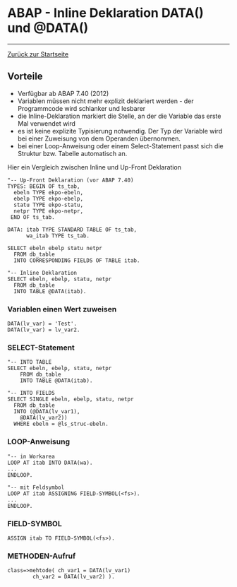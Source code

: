# ABAP - Inline Deklaration DATA() und @DATA()
---

[Zurück zur Startseite](https://wolfgangzeller.github.io/ABAP-for-SAP-BW/)

## Vorteile
- Verfügbar ab ABAP 7.40 (2012)
- Variablen müssen nicht mehr explizit deklariert werden - der Programmcode wird schlanker und lesbarer
- die Inline-Deklaration markiert die Stelle, an der die Variable das erste Mal verwendet wird
- es ist keine explizite Typisierung notwendig. Der Typ der Variable wird bei einer Zuweisung von dem Operanden übernommen.
- bei einer Loop-Anweisung oder einem Select-Statement passt sich die Struktur bzw. Tabelle automatisch an.

Hier ein Vergleich zwischen Inline und Up-Front Deklaration
```abap
"-- Up-Front Deklaration (vor ABAP 7.40)
TYPES: BEGIN OF ts_tab,
  ebeln TYPE ekpo-ebeln,
  ebelp TYPE ekpo-ebelp,
  statu TYPE ekpo-statu,
  netpr TYPE ekpo-netpr,
 END OF ts_tab.

DATA: itab TYPE STANDARD TABLE OF ts_tab,
      wa_itab TYPE ts_tab.

SELECT ebeln ebelp statu netpr
  FROM db_table
  INTO CORRESPONDING FIELDS OF TABLE itab.
```  
```abap
"-- Inline Deklaration
SELECT ebeln, ebelp, statu, netpr
  FROM db_table
  INTO TABLE @DATA(itab).
```

### Variablen einen Wert zuweisen
```abap
DATA(lv_var) = 'Test'.
DATA(lv_var) = lv_var2.
```
### SELECT-Statement
```abap
"-- INTO TABLE
SELECT ebeln, ebelp, statu, netpr
	FROM db_table
	INTO TABLE @DATA(itab).
	
"-- INTO FIELDS
SELECT SINGLE ebeln, ebelp, statu, netpr
  FROM db_table
  INTO (@DATA(lv_var1),
	@DATA(lv_var2))
  WHERE ebeln = @ls_struc-ebeln.
```
### LOOP-Anweisung
```abap
"-- in Workarea
LOOP AT itab INTO DATA(wa).
...
ENDLOOP.

"-- mit Feldsymbol
LOOP AT itab ASSIGNING FIELD-SYMBOL(<fs>).
...
ENDLOOP.
```
### FIELD-SYMBOL
```abap
ASSIGN itab TO FIELD-SYMBOL(<fs>).
```
### METHODEN-Aufruf
```abap
class=>mehtode( ch_var1 = DATA(lv_var1)
		ch_var2 = DATA(lv_var2) ).
```
